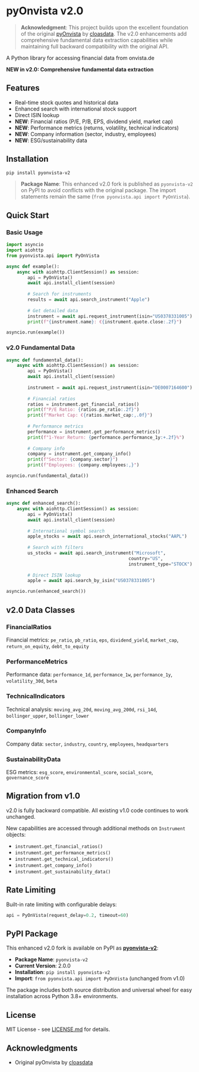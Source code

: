 # pyOnvista v2.0

> **Acknowledgment**: This project builds upon the excellent foundation of the original [pyOnvista](https://github.com/cloasdata/pyOnvista) by [cloasdata](https://github.com/cloasdata). The v2.0 enhancements add comprehensive fundamental data extraction capabilities while maintaining full backward compatibility with the original API.

A Python library for accessing financial data from onvista.de

**NEW in v2.0: Comprehensive fundamental data extraction**

## Features

- Real-time stock quotes and historical data
- Enhanced search with international stock support 
- Direct ISIN lookup
- **NEW**: Financial ratios (P/E, P/B, EPS, dividend yield, market cap)
- **NEW**: Performance metrics (returns, volatility, technical indicators)
- **NEW**: Company information (sector, industry, employees)
- **NEW**: ESG/sustainability data

## Installation

```bash
pip install pyonvista-v2
```

> **Package Name**: This enhanced v2.0 fork is published as `pyonvista-v2` on PyPI to avoid conflicts with the original package. The import statements remain the same (`from pyonvista.api import PyOnVista`).

## Quick Start

### Basic Usage

```python
import asyncio
import aiohttp
from pyonvista.api import PyOnVista

async def example():
    async with aiohttp.ClientSession() as session:
        api = PyOnVista()
        await api.install_client(session)
        
        # Search for instruments
        results = await api.search_instrument("Apple")
        
        # Get detailed data
        instrument = await api.request_instrument(isin="US0378331005")
        print(f"{instrument.name}: €{instrument.quote.close:.2f}")

asyncio.run(example())
```

### v2.0 Fundamental Data

```python
async def fundamental_data():
    async with aiohttp.ClientSession() as session:
        api = PyOnVista()
        await api.install_client(session)
        
        instrument = await api.request_instrument(isin="DE0007164600")  # SAP
        
        # Financial ratios
        ratios = instrument.get_financial_ratios()
        print(f"P/E Ratio: {ratios.pe_ratio:.2f}")
        print(f"Market Cap: €{ratios.market_cap:,.0f}")
        
        # Performance metrics
        performance = instrument.get_performance_metrics()
        print(f"1-Year Return: {performance.performance_1y:+.2f}%")
        
        # Company info
        company = instrument.get_company_info()
        print(f"Sector: {company.sector}")
        print(f"Employees: {company.employees:,}")

asyncio.run(fundamental_data())
```

### Enhanced Search

```python
async def enhanced_search():
    async with aiohttp.ClientSession() as session:
        api = PyOnVista()
        await api.install_client(session)
        
        # International symbol search
        apple_stocks = await api.search_international_stocks("AAPL")
        
        # Search with filters
        us_stocks = await api.search_instrument("Microsoft", 
                                              country="US", 
                                              instrument_type="STOCK")
        
        # Direct ISIN lookup
        apple = await api.search_by_isin("US0378331005")

asyncio.run(enhanced_search())
```

## v2.0 Data Classes

### FinancialRatios
Financial metrics: `pe_ratio`, `pb_ratio`, `eps`, `dividend_yield`, `market_cap`, `return_on_equity`, `debt_to_equity`

### PerformanceMetrics  
Performance data: `performance_1d`, `performance_1w`, `performance_1y`, `volatility_30d`, `beta`

### TechnicalIndicators
Technical analysis: `moving_avg_20d`, `moving_avg_200d`, `rsi_14d`, `bollinger_upper`, `bollinger_lower`

### CompanyInfo
Company data: `sector`, `industry`, `country`, `employees`, `headquarters`

### SustainabilityData
ESG metrics: `esg_score`, `environmental_score`, `social_score`, `governance_score`

## Migration from v1.0

v2.0 is fully backward compatible. All existing v1.0 code continues to work unchanged.

New capabilities are accessed through additional methods on `Instrument` objects:
- `instrument.get_financial_ratios()`
- `instrument.get_performance_metrics()`
- `instrument.get_technical_indicators()`
- `instrument.get_company_info()`
- `instrument.get_sustainability_data()`

## Rate Limiting

Built-in rate limiting with configurable delays:

```python
api = PyOnVista(request_delay=0.2, timeout=60)
```

## PyPI Package

This enhanced v2.0 fork is available on PyPI as **[pyonvista-v2](https://pypi.org/project/pyonvista-v2/)**:

- **Package Name**: `pyonvista-v2`
- **Current Version**: 2.0.0
- **Installation**: `pip install pyonvista-v2`
- **Import**: `from pyonvista.api import PyOnVista` (unchanged from v1.0)

The package includes both source distribution and universal wheel for easy installation across Python 3.8+ environments.

## License

MIT License - see [LICENSE.md](LICENSE.md) for details.

## Acknowledgments

- Original pyOnvista by [cloasdata](https://github.com/cloasdata)
